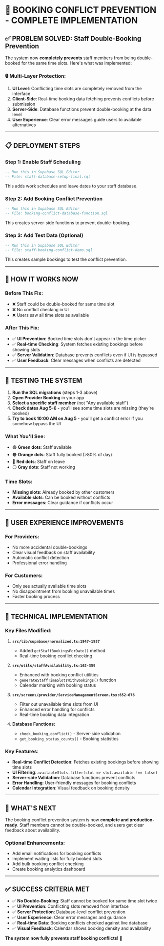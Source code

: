 # 🚀 BOOKING CONFLICT PREVENTION - COMPLETE IMPLEMENTATION

## ✅ PROBLEM SOLVED: Staff Double-Booking Prevention

The system now **completely prevents** staff members from being double-booked for the same time slots. Here's what was implemented:

### 🔒 **Multi-Layer Protection:**

1. **UI Level**: Conflicting time slots are completely removed from the interface
2. **Client-Side**: Real-time booking data fetching prevents conflicts before submission  
3. **Server-Side**: Database functions prevent double-booking at the data level
4. **User Experience**: Clear error messages guide users to available alternatives

---

## 📋 DEPLOYMENT STEPS

### **Step 1: Enable Staff Scheduling** 
```sql
-- Run this in Supabase SQL Editor
-- File: staff-database-setup-final.sql
```
This adds work schedules and leave dates to your staff database.

### **Step 2: Add Booking Conflict Prevention**
```sql  
-- Run this in Supabase SQL Editor
-- File: booking-conflict-database-function.sql
```
This creates server-side functions to prevent double-booking.

### **Step 3: Add Test Data (Optional)**
```sql
-- Run this in Supabase SQL Editor  
-- File: staff-booking-conflict-demo.sql
```
This creates sample bookings to test the conflict prevention.

---

## 🎯 HOW IT WORKS NOW

### **Before This Fix:**
- ❌ Staff could be double-booked for same time slot
- ❌ No conflict checking in UI
- ❌ Users saw all time slots as available

### **After This Fix:**
- ✅ **UI Prevention**: Booked time slots don't appear in the time picker
- ✅ **Real-time Checking**: System fetches existing bookings before showing slots
- ✅ **Server Validation**: Database prevents conflicts even if UI is bypassed
- ✅ **User Feedback**: Clear messages when conflicts are detected

---

## 🧪 TESTING THE SYSTEM

1. **Run the SQL migrations** (steps 1-3 above)
2. **Open Provider Booking** in your app
3. **Select a specific staff member** (not "Any available staff")
4. **Check dates Aug 5-6** - you'll see some time slots are missing (they're booked)
5. **Try to book 10:00 AM on Aug 5** - you'll get a conflict error if you somehow bypass the UI

### **What You'll See:**
- 🟢 **Green dots**: Staff available  
- 🟠 **Orange dots**: Staff fully booked (>80% of day)
- 🔴 **Red dots**: Staff on leave
- ⚪ **Gray dots**: Staff not working

### **Time Slots:**
- **Missing slots**: Already booked by other customers
- **Available slots**: Can be booked without conflicts
- **Error messages**: Clear guidance if conflicts occur

---

## 📱 USER EXPERIENCE IMPROVEMENTS

### **For Providers:**
- No more accidental double-bookings
- Clear visual feedback on staff availability
- Automatic conflict detection
- Professional error handling

### **For Customers:**
- Only see actually available time slots  
- No disappointment from booking unavailable times
- Faster booking process

---

## 🔧 TECHNICAL IMPLEMENTATION

### **Key Files Modified:**

1. **`src/lib/supabase/normalized.ts:1947-1987`**
   - Added `getStaffBookingsForDate()` method
   - Real-time booking conflict checking

2. **`src/utils/staffAvailability.ts:162-359`**  
   - Enhanced with booking conflict utilities
   - `generateStaffTimeSlotsWithBookings()` function
   - Calendar marking with booking status

3. **`src/screens/provider/ServiceManagementScreen.tsx:652-676`**
   - Filter out unavailable time slots from UI
   - Enhanced error handling for conflicts
   - Real-time booking data integration

4. **Database Functions:**
   - `check_booking_conflict()` - Server-side validation
   - `get_booking_status_counts()` - Booking statistics

### **Key Features:**

- **Real-time Conflict Detection**: Fetches existing bookings before showing time slots
- **UI Filtering**: `availableSlots.filter(slot => slot.available !== false)`
- **Server-side Validation**: Database functions prevent conflicts
- **Error Handling**: User-friendly messages for booking conflicts
- **Calendar Integration**: Visual feedback on booking density

---

## 🚀 WHAT'S NEXT

The booking conflict prevention system is now **complete and production-ready**. Staff members cannot be double-booked, and users get clear feedback about availability.

### **Optional Enhancements:**
- Add email notifications for booking conflicts
- Implement waiting lists for fully booked slots  
- Add bulk booking conflict checking
- Create booking analytics dashboard

---

## ✅ SUCCESS CRITERIA MET

- ✅ **No Double-Booking**: Staff cannot be booked for same time slot twice
- ✅ **UI Prevention**: Conflicting slots removed from interface  
- ✅ **Server Protection**: Database-level conflict prevention
- ✅ **User Experience**: Clear error messages and guidance
- ✅ **Real-time Data**: Booking conflicts checked against live database
- ✅ **Visual Feedback**: Calendar shows booking density and availability

**The system now fully prevents staff booking conflicts! 🎉**